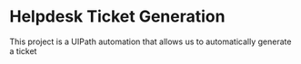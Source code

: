 # Helpdesk Ticket Generation

This project is a UIPath automation that 
allows us to automatically generate a 
ticket